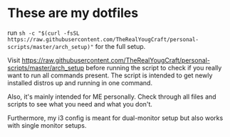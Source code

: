 # These are my dotfiles
run `sh -c "$(curl -fsSL https://raw.githubusercontent.com/TheRealYougCraft/personal-scripts/master/arch_setup)"` for the full setup.

Visit https://raw.githubusercontent.com/TheRealYougCraft/personal-scripts/master/arch_setup before running the script to check if you really want to run all commands present. The script is intended to get newly installed distros up and running in one command.

Also, it's mainly intended for ME personally. Check through all files and scripts to see what you need and what you don't.

Furthermore, my i3 config is meant for dual-monitor setup but also works with single monitor setups.
